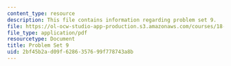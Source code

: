 ```yaml
---
content_type: resource
description: This file contains information regarding problem set 9.
file: https://ol-ocw-studio-app-production.s3.amazonaws.com/courses/18-353j-nonlinear-dynamics-i-chaos-fall-2012/2bf45b2ad09f6286357699f778743a8b_MIT18_353JF12_pset9.pdf
file_type: application/pdf
resourcetype: Document
title: Problem Set 9
uid: 2bf45b2a-d09f-6286-3576-99f778743a8b
---
```

